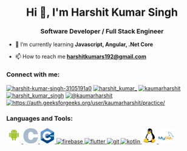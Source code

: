 <h1 align="center">Hi 👋, I'm Harshit Kumar Singh</h1>
<h3 align="center">Software Developer / Full Stack Engineer</h3>

- 🌱 I’m currently learning **Javascript, Angular, .Net Core**

- 📫 How to reach me **harshitkumars192@gmail.com**

<h3 align="left">Connect with me:</h3>
<p align="left">
<a href="https://linkedin.com/in/harshit-kumar-singh-3105191a0" target="blank"><img align="center" src="https://raw.githubusercontent.com/rahuldkjain/github-profile-readme-generator/master/src/images/icons/Social/linked-in-alt.svg" alt="harshit-kumar-singh-3105191a0" height="30" width="40" /></a>
<a href="https://www.codechef.com/users/harshit_kumar_" target="blank"><img align="center" src="https://cdn.jsdelivr.net/npm/simple-icons@3.1.0/icons/codechef.svg" alt="harshit_kumar_" height="30" width="40" /></a>
<a href="https://codeforces.com/profile/kaumarharshit" target="blank"><img align="center" src="https://cdn.jsdelivr.net/npm/simple-icons@3.0.1/icons/codeforces.svg" alt="kaumarharshit" height="30" width="40" /></a>
<a href="https://www.leetcode.com/harshit_kumar_singh" target="blank"><img align="center" src="https://raw.githubusercontent.com/rahuldkjain/github-profile-readme-generator/master/src/images/icons/Social/leet-code.svg" alt="harshit_kumar_singh" height="30" width="40" /></a>
<a href="https://www.hackerearth.com/@kaumarharshit" target="blank"><img align="center" src="https://raw.githubusercontent.com/rahuldkjain/github-profile-readme-generator/master/src/images/icons/Social/hackerearth.svg" alt="@kaumarharshit" height="30" width="40" /></a>
<a href="https://auth.geeksforgeeks.org/user/https://auth.geeksforgeeks.org/user/kaumarharshit/practice/" target="blank"><img align="center" src="https://raw.githubusercontent.com/rahuldkjain/github-profile-readme-generator/master/src/images/icons/Social/geeks-for-geeks.svg" alt="https://auth.geeksforgeeks.org/user/kaumarharshit/practice/" height="30" width="40" /></a>
</p>

<h3 align="left">Languages and Tools:</h3>
<p align="left"> <a href="https://developer.android.com" target="_blank"> <img src="https://raw.githubusercontent.com/devicons/devicon/master/icons/android/android-original-wordmark.svg" alt="android" width="40" height="40"/> </a> <a href="https://www.cprogramming.com/" target="_blank"> <img src="https://raw.githubusercontent.com/devicons/devicon/master/icons/c/c-original.svg" alt="c" width="40" height="40"/> </a> <a href="https://www.w3schools.com/cpp/" target="_blank"> <img src="https://raw.githubusercontent.com/devicons/devicon/master/icons/cplusplus/cplusplus-original.svg" alt="cplusplus" width="40" height="40"/> </a> <a href="https://firebase.google.com/" target="_blank"> <img src="https://www.vectorlogo.zone/logos/firebase/firebase-icon.svg" alt="firebase" width="40" height="40"/> </a> <a href="https://flutter.dev" target="_blank"> <img src="https://www.vectorlogo.zone/logos/flutterio/flutterio-icon.svg" alt="flutter" width="40" height="40"/> </a> <a href="https://git-scm.com/" target="_blank"> <img src="https://www.vectorlogo.zone/logos/git-scm/git-scm-icon.svg" alt="git" width="40" height="40"/> </a> <a href="https://kotlinlang.org" target="_blank"> <img src="https://www.vectorlogo.zone/logos/kotlinlang/kotlinlang-icon.svg" alt="kotlin" width="40" height="40"/> </a> <a href="https://www.linux.org/" target="_blank"> <img src="https://raw.githubusercontent.com/devicons/devicon/master/icons/linux/linux-original.svg" alt="linux" width="40" height="40"/> </a> <a href="https://www.mysql.com/" target="_blank"> <img src="https://raw.githubusercontent.com/devicons/devicon/master/icons/mysql/mysql-original-wordmark.svg" alt="mysql" width="40" height="40"/> </a> </p>
